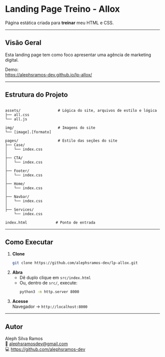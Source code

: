 # Landing Page Treino - Allox

Página estática criada para **treinar** meu HTML e CSS.

---

## Visão Geral

Esta landing page tem como foco apresentar uma agência de marketing digital. 

Demo:  
https://alephsramos-dev.github.io/lp-allox/

---

## Estrutura do Projeto

```

assets/                 # Lógica do site, arquivos de estilo e lógica
├── all.css  
└── all.js              

img/                    # Imagens do site
└── [image].[formato]

pages/                  # Estilo das seções do site
├── Case/               
│   └── index.css
│
├── CTA/               
│   └── index.css
│
├── Footer/               
│   └── index.css
│
├── Home/               
│   └── index.css
│
├── Navbar/               
│   └── index.css
│
├── Services/               
    └── index.css

index.html             # Ponto de entrada

```

---

## Como Executar

1. **Clone**  
   ```bash
   git clone https://github.com/alephsramos-dev/lp-allox.git
   ```
2. **Abra**  
   - Dê duplo clique em `src/index.html`  
   - Ou, dentro de `src/`, execute:
     ```bash
     python3 -m http.server 8000
     ```
3. **Acesse**  
   Navegador → `http://localhost:8000`

---

## Autor

Aleph Silva Ramos  
📧 alephsramosdev@gmail.com  
💻 https://github.com/alephsramos-dev  